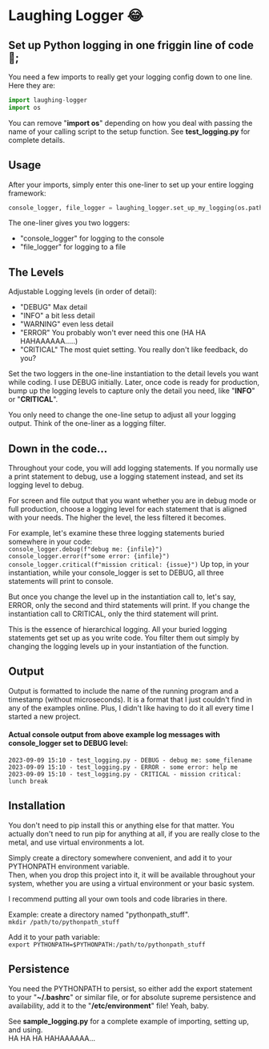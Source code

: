 # Laughing Logger &#x1F602;
## Set up Python logging in one friggin line of code  &#x1F923;;

You need a few imports to really get your logging config down to one line.  Here they are:
```python
import laughing-logger
import os
```
You can remove "__import os__" depending on how you deal with passing the name of your calling script to the setup function.  See __test_logging.py__ for complete details.  



## Usage
After your imports, simply enter this one-liner to set up your entire logging framework:  
```python
console_logger, file_logger = laughing_logger.set_up_my_logging(os.path.basename(__file__), laughing_logger.LaughingLogLevel.DEBUG, laughing_logger.LaughingLogLevel.ERROR, "test.log")

```

The one-liner gives you two loggers:  
- "console_logger" for logging to the console
- "file_logger" for logging to a file

## The Levels
Adjustable Logging levels (in order of detail):
- "DEBUG"     Max detail
- "INFO"      a bit less detail
- "WARNING"   even less detail
- "ERROR"  You probably won't ever need this one  (HA HA HAHAAAAAA.....)
- "CRITICAL"	The most quiet setting.  You really don't like feedback, do you?  

Set the two loggers in the one-line instantiation to the detail levels you want while coding.  I use DEBUG initially. Later, once code is ready for production, bump up the logging levels to capture only the detail you need, like "__INFO__" or "__CRITICAL__".  

You only need to change the one-line setup to adjust all your logging output. Think of the one-liner as a logging filter.  

## Down in the code...
Throughout your code, you will add logging statements.  If you normally use a print statement to debug, use a logging statement instead, and set its logging level to debug.  

For screen and file output that you want whether you are in debug mode or full production, choose a logging level for each statement that is aligned with your needs. The higher the level, the less filtered it becomes.  

For example, let's examine these three logging statements buried somewhere in your code:  
`console_logger.debug(f"debug me: {infile}")`  
`console_logger.error(f"some error: {infile}")`  
`console_logger.critical(f"mission critical: {issue}")`
Up top, in your instantiation, while your console_logger is set to DEBUG, all three statements will print to console.  

But once you change the level up in the instantiation call to, let's say, ERROR, only the second and third statements will print.  If you change the instantiation call to CRITICAL, only the third statement will print.  

This is the essence of hierarchical logging. All your buried logging statements get set up as you write code.  You filter them out simply by changing the logging levels up in your instantiation of the function.


## Output
Output is formatted to include the name of the running program and a timestamp (without microseconds).  It is a format that I just couldn't find in any of the examples online. Plus, I didn't like having to do it all every time I started a new project.  

#### Actual console output from above example log messages with console_logger set to DEBUG level:  
    2023-09-09 15:10 - test_logging.py - DEBUG - debug me: some_filename  
    2023-09-09 15:10 - test_logging.py - ERROR - some error: help me  
    2023-09-09 15:10 - test_logging.py - CRITICAL - mission critical: lunch break  

## Installation
You don't need to pip install this or anything else for that matter.  You actually don't need to run pip for anything at all, if you are really close to the metal, and use virtual environments a lot.  

Simply create a directory somewhere convenient, and add it to your PYTHONPATH environment variable.  
Then, when you drop this project into it, it will be available throughout your system, whether you are using a virtual environment or your basic system.  

I recommend putting all your own tools and code libraries in there. 

Example: create a directory named "pythonpath_stuff".  
`mkdir /path/to/pythonpath_stuff`  

Add it to your path variable:  
`export PYTHONPATH=$PYTHONPATH:/path/to/pythonpath_stuff`  

## Persistence
You need the PYTHONPATH to persist, so either add the export statement to your "__~/.bashrc__" or similar file, or for absolute supreme persistence and availability, add it to the "__/etc/environment__" file! Yeah, baby.  

See **sample_logging.py** for a complete example of importing, setting up, and using.  
HA HA HA HAHAAAAAA...




